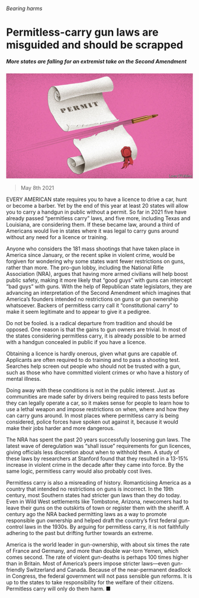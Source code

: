 ###### Bearing harms

# Permitless-carry gun laws are misguided and should be scrapped 

##### More states are falling for an extremist take on the Second Amendment 

![image](images/20210508_LDD002.jpg) 

> May 8th 2021 

EVERY AMERICAN state requires you to have a licence to drive a car, hunt or become a barber. Yet by the end of this year at least 20 states will allow you to carry a handgun in public without a permit. So far in 2021 five have already passed “permitless carry” laws, and five more, including Texas and Louisiana, are considering them. If these became law, around a third of Americans would live in states where it was legal to carry guns around without any need for a licence or training.

Anyone who considers the 181 mass shootings that have taken place in America since January, or the recent spike in violent crime, would be forgiven for wondering why some states want fewer restrictions on guns, rather than more. The pro-gun lobby, including the National Rifle Association (NRA), argues that having more armed civilians will help boost public safety, making it more likely that “good guys” with guns can intercept “bad guys” with guns. With the help of Republican state legislators, they are advancing an interpretation of the Second Amendment which imagines that America’s founders intended no restrictions on guns or gun ownership whatsoever. Backers of permitless carry call it “constitutional carry” to make it seem legitimate and to appear to give it a pedigree.


Do not be fooled.  is a radical departure from tradition and should be opposed. One reason is that the gains to gun owners are trivial. In most of the states considering permitless carry, it is already possible to be armed with a handgun concealed in public if you have a licence.

Obtaining a licence is hardly onerous, given what guns are capable of. Applicants are often required to do training and to pass a shooting test. Searches help screen out people who should not be trusted with a gun, such as those who have committed violent crimes or who have a history of mental illness.

Doing away with these conditions is not in the public interest. Just as communities are made safer by drivers being required to pass tests before they can legally operate a car, so it makes sense for people to learn how to use a lethal weapon and impose restrictions on when, where and how they can carry guns around. In most places where permitless carry is being considered, police forces have spoken out against it, because it would make their jobs harder and more dangerous.

The NRA has spent the past 20 years successfully loosening gun laws. The latest wave of deregulation was “shall issue” requirements for gun licences, giving officials less discretion about when to withhold them. A study of these laws by researchers at Stanford found that they resulted in a 13-15% increase in violent crime in the decade after they came into force. By the same logic, permitless carry would also probably cost lives.

Permitless carry is also a misreading of history. Romanticising America as a country that intended no restrictions on guns is incorrect. In the 19th century, most Southern states had stricter gun laws than they do today. Even in Wild West settlements like Tombstone, Arizona, newcomers had to leave their guns on the outskirts of town or register them with the sheriff. A century ago the NRA backed permitting laws as a way to promote responsible gun ownership and helped draft the country’s first federal gun-control laws in the 1930s. By arguing for permitless carry, it is not faithfully adhering to the past but drifting further towards an extreme.

America is the world leader in gun-ownership, with about six times the rate of France and Germany, and more than double war-torn Yemen, which comes second. The rate of violent gun-deaths is perhaps 100 times higher than in Britain. Most of America’s peers impose stricter laws—even gun-friendly Switzerland and Canada. Because of the near-permanent deadlock in Congress, the federal government will not pass sensible gun reforms. It is up to the states to take responsibility for the welfare of their citizens. Permitless carry will only do them harm. ■

